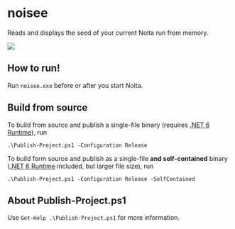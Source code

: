 # noisee

Reads and displays the seed of your current Noita run from memory.

![](https://user-images.githubusercontent.com/2971735/170843170-f4d830f6-0bb0-401d-b927-a186f22f8407.png)

## How to run!

Run `noisee.exe` before or after you start Noita.

## Build from source

To build from source and publish a single-file binary (requires [.NET 6 Runtime](https://dotnet.microsoft.com/en-us/download/dotnet/6.0/runtime)), run

```powershell-interactive
.\Publish-Project.ps1 -Configuration Release
```

To build form source and publish as a single-file **and self-contained** binary ([.NET 6 Runtime](https://dotnet.microsoft.com/en-us/download/dotnet/6.0/runtime) included, but larger file size), run

```powershell-interactive
.\Publish-Project.ps1 -Configuration Release -SelfContained
```

## About Publish-Project.ps1

Use `Get-Help .\Publish-Project.ps1` for more information.
